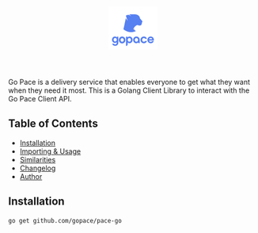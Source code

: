 <h1 align="center"> <img src="./gopace-logo-main.png"> </h1> <br>

Go Pace is a delivery service that enables everyone to get what they want when they need it most. This is a Golang Client Library to interact with the Go Pace Client API.


## Table of Contents

* [Installation](#installation)
* [Importing & Usage](#usage)
* [Similarities](#similarities)
* [Changelog](#chanelog)
* [Author](#author)
  
## Installation

```
go get github.com/gopace/pace-go
